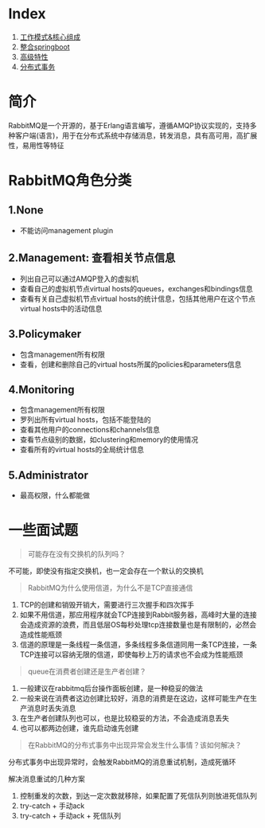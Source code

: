 # Index

1. [工作模式&核心组成](https://github.com/andochiwa/Message-Middleware-Notes/tree/master/RabbitMQ/01_pattern)
2. [整合springboot](https://github.com/andochiwa/Message-Middleware-Notes/tree/master/RabbitMQ/02_springboot)
3. [高级特性](https://github.com/andochiwa/Message-Middleware-Notes/tree/master/RabbitMQ/03_features)
4. [分布式事务](https://github.com/andochiwa/Message-Middleware-Notes/tree/master/RabbitMQ/04_distribution-transaction)



# 简介

RabbitMQ是一个开源的，基于Erlang语言编写，遵循AMQP协议实现的，支持多种客户端(语言)，用于在分布式系统中存储消息，转发消息，具有高可用，高扩展性，易用性等特征



# RabbitMQ角色分类

## 1.None

* 不能访问management plugin

## 2.Management: 查看相关节点信息

* 列出自己可以通过AMQP登入的虚拟机
* 查看自己的虚拟机节点virtual hosts的queues，exchanges和bindings信息
* 查看有关自己虚拟机节点virtual hosts的统计信息，包括其他用户在这个节点virtual hosts中的活动信息

## 3.Policymaker

* 包含management所有权限
* 查看，创建和删除自己的virtual hosts所属的policies和parameters信息

## 4.Monitoring

* 包含management所有权限
* 罗列出所有virtual hosts，包括不能登陆的
* 查看其他用户的connections和channels信息
* 查看节点级别的数据，如clustering和memory的使用情况
* 查看所有的virtual hosts的全局统计信息

## 5.Administrator

* 最高权限，什么都能做





# 一些面试题

> 可能存在没有交换机的队列吗？

不可能，即使没有指定交换机，也一定会存在一个默认的交换机



> RabbitMQ为什么使用信道，为什么不是TCP直接通信

1. TCP的创建和销毁开销大，需要进行三次握手和四次挥手
2. 如果不用信道，那应用程序就会TCP连接到Rabbit服务器，高峰时大量的连接会造成资源的浪费，而且低层OS每秒处理tcp连接数量也是有限制的，必然会造成性能瓶颈
3. 信道的原理是一条线程一条信道，多条线程多条信道同用一条TCP连接，一条TCP连接可以容纳无限的信道，即使每秒上万的请求也不会成为性能瓶颈



> queue在消费者创建还是生产者创建？

1. 一般建议在rabbitmq后台操作面板创建，是一种稳妥的做法
2. 一般来说在消费者这边创建比较好，消息的消费是在这边，这样可能生产在生产消息时丢失消息
3. 在生产者创建队列也可以，也是比较稳妥的方法，不会造成消息丢失
4. 也可以都两边创建，谁先启动谁先创建



> 在RabbitMQ的分布式事务中出现异常会发生什么事情？该如何解决？

分布式事务中出现异常时，会触发RabbitMQ的消息重试机制，造成死循环

解决消息重试的几种方案

1. 控制重发的次数，到达一定次数就移除，如果配置了死信队列则放进死信队列
2. try-catch + 手动ack
3. try-catch + 手动ack + 死信队列